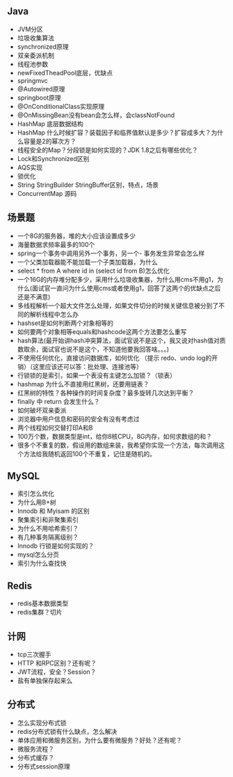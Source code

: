 
## Java

- JVM分区
- 垃圾收集算法
- synchronized原理
- 双亲委派机制
- 线程池参数
- newFixedTheadPool底层，优缺点
- springmvc
- @Autowired原理
- springboot原理
- @OnConditionalClass实现原理
- @OnMissingBean没有bean会怎么样，会classNotFound
- HashMap 底层数据结构
- HashMap 什么时候扩容？装载因子和临界值默认是多少？扩容成多大？为什么容量是2的幂次方？
- 线程安全的Map？分段锁是如何实现的？JDK 1.8之后有哪些优化？
- Lock和Synchronized区别
- AQS实现
- 锁优化
- String StringBuilder StringBuffer区别，特点，场景
- ConcurrentMap 源码

## 场景题
- 一个8G的服务器，堆的大小应该设置成多少
- 海量数据求频率最多的100个
- spring一个事务中调用另外一个事务，另一个- 事务发生异常会怎么样
- 一个父类加载器能不能加载一个子类加载器，为什么
- select * from A where id in (select id from B)怎么优化
- 一个16G的内存堆分配多少，采用什么垃圾收集器，为什么用cms不用g1，为什么(面试官一直问为什么使用cms或者使用g1，回答了这两个的优缺点之后还是不满意)
- 多线程解析一个超大文件怎么处理，如果文件切分的时候关键信息被分到了不同的解析线程中怎么办
- hashset是如何判断两个对象相等的
- 如何要两个对象相等equals和hashcode这两个方法要怎么重写
- hash算法(最开始讲hash冲突算法，面试官说不是这个，我又说对hash值对质数取余，面试官也说不是这个，不知道他要我回答啥。。。)
- 不使用任何优化，直接访问数据库，如何优化 （提示 redo、undo log的开销）（这里应该还可以答：批处理、连接池等）
- 行锁锁的是索引，如果一个表没有主键怎么加锁？（锁表）
- hashmap 为什么不直接用红黑树，还要用链表？
- 红黑树的特性？各种操作的时间复杂度？最多旋转几次达到平衡？
- finally 中 return 会发生什么？
- 如何破坏双亲委派
- 浏览器中用户信息和密码的安全有没有考虑过
- 两个线程如何交替打印A和B
- 100万个数，数据类型是int，给你8核CPU，8G内存，如何求数组的和？
- 很多个不重复的数，假设用的数组来装，我希望你实现一个方法，每次调用这个方法给我随机返回100个不重复，记住是随机的。


## MySQL
- 索引怎么优化
- 为什么用B+树
- Innodb 和 Myisam 的区别
- 聚集索引和非聚集索引
- 为什么不用哈希索引？
- 有几种事务隔离级别？
- Innodb 行锁是如何实现的？
- mysql怎么分页
- 索引为什么查找快

## Redis
- redis基本数据类型
- redis集群？切片


## 计网
- tcp三次握手
- HTTP 和RPC区别？还有呢？
- JWT流程，安全？Session？
- 盐有单独保存起来么

## 分布式
- 怎么实现分布式锁
- redis分布式锁有什么缺点，怎么解决
- 单体应用和微服务区别，为什么要有微服务？好处？还有呢？
- 微服务流程？
- 分布式缓存？
- 分布式session原理